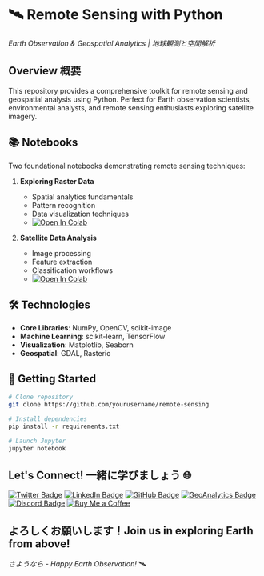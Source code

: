 # 🛰️ Remote Sensing with Python

*Earth Observation & Geospatial Analytics | 地球観測と空間解析*

## Overview 概要

This repository provides a comprehensive toolkit for remote sensing and geospatial analysis using Python. Perfect for Earth observation scientists, environmental analysts, and remote sensing enthusiasts exploring satellite imagery.

## 📚 Notebooks

Two foundational notebooks demonstrating remote sensing techniques:

1. **Exploring Raster Data** 
   - Spatial analytics fundamentals
   - Pattern recognition
   - Data visualization techniques
   - [![Open In Colab](https://colab.research.google.com/assets/colab-badge.svg)](https://colab.research.google.com/github/oechenique/remote_sensing/blob/main/Notebook/raster.ipynb)

2. **Satellite Data Analysis** 
   - Image processing
   - Feature extraction
   - Classification workflows
   - [![Open In Colab](https://colab.research.google.com/assets/colab-badge.svg)](https://colab.research.google.com/github/oechenique/remote_sensing/blob/main/Notebook/load_satellite_data.ipynb)

## 🛠️ Technologies

- **Core Libraries**: NumPy, OpenCV, scikit-image
- **Machine Learning**: scikit-learn, TensorFlow
- **Visualization**: Matplotlib, Seaborn
- **Geospatial**: GDAL, Rasterio

## 🚀 Getting Started

```bash
# Clone repository
git clone https://github.com/yourusername/remote-sensing

# Install dependencies
pip install -r requirements.txt

# Launch Jupyter
jupyter notebook
```

## Let's Connect! 一緒に学びましょう 🌐
[![Twitter Badge](https://img.shields.io/badge/-@GastonEchenique-1DA1F2?style=flat&logo=x&logoColor=white&link=https://x.com/GastonEchenique)](https://x.com/GastonEchenique)
[![LinkedIn Badge](https://img.shields.io/badge/-Gastón_Echenique-0A66C2?style=flat&logo=Linkedin&logoColor=white&link=https://www.linkedin.com/in/gaston-echenique/)](https://www.linkedin.com/in/gaston-echenique/)
[![GitHub Badge](https://img.shields.io/badge/-oechenique-333?style=flat&logo=github&logoColor=white&link=https://github.com/oechenique)](https://github.com/oechenique)
[![GeoAnalytics Badge](https://img.shields.io/badge/-GeoAnalytics_Site-2ecc71?style=flat&logo=google-earth&logoColor=white&link=https://oechenique.github.io/geoanalytics/)](https://oechenique.github.io/geoanalytics/)
[![Discord Badge](https://img.shields.io/badge/-Gastón|ガストン-5865F2?style=flat&logo=discord&logoColor=white&link=https://discord.com/users/gastonechenique)](https://discord.com/users/gastonechenique)
[![Buy Me a Coffee](https://img.shields.io/badge/Buy%20Me%20a%20Coffee-FFDD00?style=flat&logo=buy-me-a-coffee&logoColor=black)](https://buymeacoffee.com/rhrqmdyaig)


よろしくお願いします！Join us in exploring Earth from above!
---
*さようなら - Happy Earth Observation!* 🛰️
